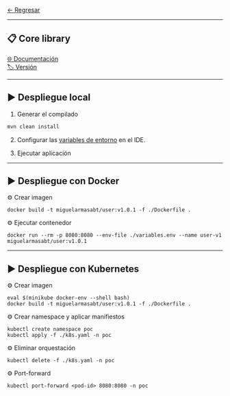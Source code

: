 

[← Regresar](../README.md) <br>

---
## 📋 Core library
[🌐 Documentación](https://github.com/miguel-armas-abt/backend-core-library) <br>
[🏷️ Versión](./src/main/java/com/demo/poc/commons/core/package-info.java) <br>

---

## ▶️ Despliegue local

1. Generar el compilado
```sh
mvn clean install
```

2. Configurar las [variables de entorno](./variables.env) en el IDE.

2. Ejecutar aplicación


---

## ▶️ Despliegue con Docker

⚙️ Crear imagen
```shell
docker build -t miguelarmasabt/user:v1.0.1 -f ./Dockerfile .
```

⚙️ Ejecutar contenedor
```shell
docker run --rm -p 8080:8080 --env-file ./variables.env --name user-v1  miguelarmasabt/user:v1.0.1
```

---

## ▶️ Despliegue con Kubernetes

⚙️ Crear imagen
```shell
eval $(minikube docker-env --shell bash)
docker build -t miguelarmasabt/user:v1.0.1 -f ./Dockerfile .
```

⚙️ Crear namespace y aplicar manifiestos
```shell
kubectl create namespace poc
kubectl apply -f ./k8s.yaml -n poc
```

⚙️ Eliminar orquestación
```shell
kubectl delete -f ./k8s.yaml -n poc
```

⚙️ Port-forward
```shell
kubectl port-forward <pod-id> 8080:8080 -n poc
```